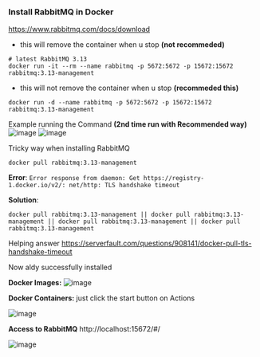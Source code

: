 ### Install RabbitMQ in Docker

https://www.rabbitmq.com/docs/download


- this will remove the container when u stop **(not recommeded)**
```
# latest RabbitMQ 3.13 
docker run -it --rm --name rabbitmq -p 5672:5672 -p 15672:15672 rabbitmq:3.13-management
```


- this will not remove the container when u stop **(recommeded this)**
```
docker run -d --name rabbitmq -p 5672:5672 -p 15672:15672 rabbitmq:3.13-management
```

Example running the Command **(2nd time run with Recommended way)**
![image](https://github.com/user-attachments/assets/2bdcbcf2-9d1c-43cb-acdd-8d5fd7437799)
![image](https://github.com/user-attachments/assets/43b0f4af-2729-447c-af8f-8d5d6bcaf690)


Tricky way when installing RabbitMQ

```
docker pull rabbitmq:3.13-management
```

**Error**: `Error response from daemon: Get https://registry-1.docker.io/v2/: net/http: TLS handshake timeout`

**Solution**: 
```
docker pull rabbitmq:3.13-management || docker pull rabbitmq:3.13-management || docker pull rabbitmq:3.13-management || docker pull rabbitmq:3.13-management
```
Helping answer
https://serverfault.com/questions/908141/docker-pull-tls-handshake-timeout


Now aldy successfully installed

**Docker Images:**
![image](https://github.com/user-attachments/assets/dc238d7d-49ab-46d9-b9ba-399bea3b3b1a)

**Docker Containers:** just click the start button on Actions

![image](https://github.com/user-attachments/assets/b284d237-080f-4fa5-87f7-5789cc1da5fa)


**Access to RabbitMQ** http://localhost:15672/#/

![image](https://github.com/user-attachments/assets/aee1eb39-378e-4dfa-8d2e-77657f9af959)

